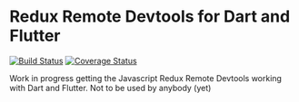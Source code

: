# Redux Remote Devtools for Dart and Flutter

[![Build Status](https://travis-ci.com/MichaelMarner/dart-redux-remote-devtools.svg?branch=master)](https://travis-ci.com/MichaelMarner/dart-redux-remote-devtools) [![Coverage Status](https://coveralls.io/repos/github/MichaelMarner/dart-redux-remote-devtools/badge.svg?branch=master)](https://coveralls.io/github/MichaelMarner/dart-redux-remote-devtools?branch=master)

Work in progress getting the Javascript Redux Remote Devtools working with Dart
and Flutter. Not to be used by anybody (yet)

